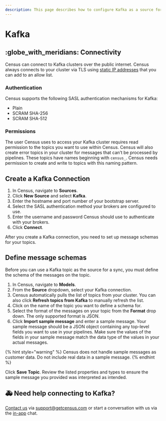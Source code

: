 ```yaml
---
description: This page describes how to configure Kafka as a source for Census.
---
```


# Kafka

## :globe\_with\_meridians: Connectivity

Census can connect to Kafka clusters over the public internet. Census always connects to your cluster via TLS using [static IP addresses](../basics/security-and-privacy/regions-and-ip-addresses.md#ip-addresses) that you can add to an allow list.

### Authentication

Census supports the following SASL authentication mechanisms for Kafka:

* Plain
* SCRAM SHA-256
* SCRAM SHA-512

### Permissions

The user Census uses to access your Kafka cluster requires read permission to the topics you want to use within Census. Census will also create error topics in your cluster for messages that can’t be processed by pipelines. These topics have names beginning with `census_`. Census needs permission to create and write to topics with this naming pattern.

## Create a Kafka Connection

1. In Census, navigate to **Sources**.
2. Click **New Source** and select **Kafka**.
3. Enter the hostname and port number of your bootstrap server.
4. Select the SASL authentication method your brokers are configured to use.
5. Enter the username and password Census should use to authenticate with your brokers.
6. Click **Connect**.

After you create a Kafka connection, you need to set up message schemas for your topics.

## Define message schemas

Before you can use a Kafka topic as the source for a sync, you must define the schema of the messages on the topic.

1. In Census, navigate to **Models**.
2. From the **Source** dropdown, select your Kafka connection.
3. Census automatically pulls the list of topics from your cluster. You can also click **Refresh topics from Kafka** to manually refresh the list.
4. Click on the name of the topic you want to define a schema for.
5. Select the format of the messages on your topic from the **Format** drop down. The only supported format is JSON.
6. Click **Import sample message** and enter a sample message. Your sample message should be a JSON object containing any top-level fields you want to use in your pipelines. Make sure the values of the fields in your sample message match the data type of the values in your actual messages.&#x20;

{% hint style="warning" %}
Census does not handle sample messages as customer data. Do not include real data in a sample message.
{% endhint %}

Click **Save Topic**. Review the listed properties and types to ensure the sample message you provided was interpreted as intended.

## 🚑 Need help connecting to Kafka?

[Contact us](mailto:support@getcensus.com) via support@getcensus.com or start a conversation with us via the [in-app](https://app.getcensus.com) chat.

